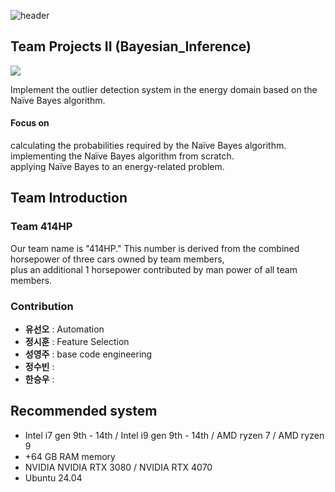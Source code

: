 ![header]( https://capsule-render.vercel.app/api?type=venom&color=timeGradient&height=150&section=header&text=%20Mathematical%20Foundation%20of%20Computer%20Science&fontSize=30&animation=twinkling&fontColor=000000&stroke=FFFFFF&strokeWidth=0.5)

## Team Projects II (Bayesian_Inference)

<div align="left">
	<img src="https://img.shields.io/badge/Python-007396?style=flat&logo=Python&logoColor=white" />
</div>

Implement the outlier detection system in the energy domain based on the Naïve Bayes algorithm.

#### Focus on
calculating the probabilities required by the Naïve Bayes algorithm. <br>
implementing the Naïve Bayes algorithm from scratch. <br>
applying Naïve Bayes to an energy-related problem.

## Team Introduction

### Team 414HP

Our team name is "414HP." This number is derived from the combined horsepower of three cars owned by team members, <br>
plus an additional 1 horsepower contributed by man power of all team members.

### Contribution 
* **유선오** : Automation
* **정시훈** : Feature Selection
* **성영주** : base code engineering
* **정수빈** : 
* **한승우** : 

## Recommended system

* Intel i7 gen 9th - 14th / Intel i9 gen 9th - 14th / AMD ryzen 7 / AMD ryzen 9
* +64 GB RAM memory
* NVIDIA NVIDIA RTX 3080 / NVIDIA RTX 4070
* Ubuntu 24.04

